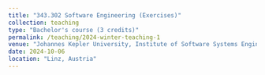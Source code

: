```yaml
---
title: "343.302	Software Engineering (Exercises)"
collection: teaching
type: "Bachelor's course (3 credits)"
permalink: /teaching/2024-winter-teaching-1
venue: "Johannes Kepler University, Institute of Software Systems Engineering"
date: 2024-10-06
location: "Linz, Austria"
---
```


